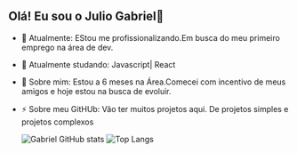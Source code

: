 ## Olá! Eu sou o Julio Gabriel👋

- 🔭 Atualmente: EStou me profissionalizando.Em busca do meu primeiro emprego na área de dev.
- 🌱 Atualmente studando: Javascript| React
- 💬 Sobre mim: Estou a 6 meses na Área.Comecei com incentivo de meus amigos e hoje estou na busca de evoluir.
- ⚡ Sobre meu GitHUb: Vão ter muitos projetos aqui. De projetos simples e projetos complexos

  ![Gabriel GitHub stats](https://github-readme-stats.vercel.app/api?username=anuraghazra&show_icons=true&theme=transparent)
  ![Top Langs](https://github-readme-stats.vercel.app/api/top-langs/?username=anuraghazra&hide=javascript,html)
  
